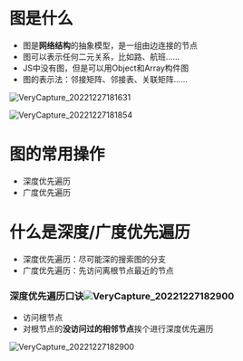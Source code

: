 # 图是什么

- 图是**网络结构**的抽象模型，是一组由边连接的节点
- 图可以表示任何二元关系，比如路、航班......
- JS中没有图，但是可以用Object和Array构件图
- 图的表示法：邻接矩阵、邻接表、关联矩阵......

![VeryCapture_20221227181631](https://user-images.githubusercontent.com/26371465/209651742-0536c42b-fcfb-4edb-8535-341e81dfc6a6.jpg)

![VeryCapture_20221227181854](https://user-images.githubusercontent.com/26371465/209651950-efd9b286-2199-4e0e-9cc3-02145253ff82.jpg)


# 图的常用操作

- 深度优先遍历
- 广度优先遍历


# 什么是深度/广度优先遍历

- 深度优先遍历：尽可能深的搜索图的分支
- 广度优先遍历：先访问离根节点最近的节点



### 深度优先遍历口诀![VeryCapture_20221227182900](https://user-images.githubusercontent.com/26371465/209754001-bc6f875b-646f-4c64-9b52-e909f38ab782.jpg)


- 访问根节点
- 对根节点的**没访问过的相邻节点**挨个进行深度优先遍历


![VeryCapture_20221227182900](https://user-images.githubusercontent.com/26371465/209754008-7fd10b29-2fd7-4741-a085-75ccd2e05ac4.jpg)
